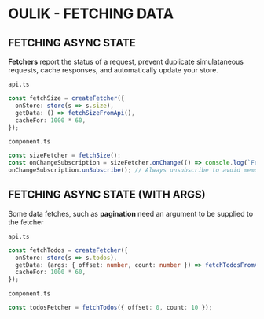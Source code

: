 # OULIK - FETCHING DATA #

## FETCHING ASYNC STATE ##
**Fetchers** report the status of a request, prevent duplicate simulataneous requests, cache responses, and automatically update your store. 

`api.ts`
```Typescript
const fetchSize = createFetcher({
  onStore: store(s => s.size),
  getData: () => fetchSizeFromApi(),
  cacheFor: 1000 * 60,
});
```

`component.ts`
```Typescript
const sizeFetcher = fetchSize();
const onChangeSubscription = sizeFetcher.onChange(() => console.log(`Fetcher status is currently ${sizeFetcher.status}`));
onChangeSubscription.unSubscribe(); // Always unsubscribe to avoid memory leaks
```

## FETCHING ASYNC STATE (WITH ARGS) ##
Some data fetches, such as **pagination** need an argument to be supplied to the fetcher

`api.ts`
```Typescript
const fetchTodos = createFetcher({
  onStore: store(s => s.todos),
  getData: (args: { offset: number, count: number }) => fetchTodosFromApi(offset, count),
  cacheFor: 1000 * 60,
});
```

`component.ts`
```Typescript
const todosFetcher = fetchTodos({ offset: 0, count: 10 });
```